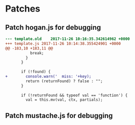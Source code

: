 # Patches

## Patch hogan.js for debugging

```diff
--- template.old    2017-11-26 10:16:35.342614962 +0000
+++ template.js 2017-11-26 10:14:38.355424901 +0000
@@ -183,10 +183,11 @@
           break;
         }
       }
 
       if (!found) {
+        console.warn('  miss: '+key);
         return (returnFound) ? false : "";
       }
 
       if (!returnFound && typeof val == 'function') {
         val = this.mv(val, ctx, partials);
```

## Patch mustache.js for debugging

```diff
```

